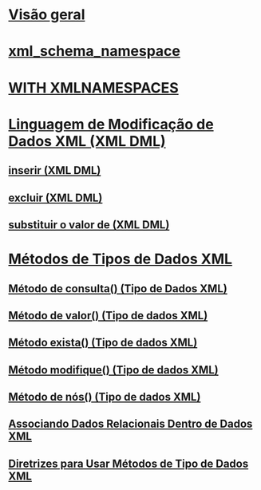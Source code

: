 # [Visão geral](xml-transact-sql.md)  
# [xml_schema_namespace](xml-schema-namespace.md)  
# [WITH XMLNAMESPACES](with-xmlnamespaces.md)  
# [Linguagem de Modificação de Dados XML (XML DML)](xml-data-modification-language-xml-dml.md)  
## [inserir (XML DML)](insert-xml-dml.md)  
## [excluir (XML DML)](delete-xml-dml.md)  
## [substituir o valor de (XML DML)](replace-value-of-xml-dml.md)  
# [Métodos de Tipos de Dados XML](xml-data-type-methods.md)  
## [Método de consulta() (Tipo de Dados XML)](query-method-xml-data-type.md)  
## [Método de valor() (Tipo de dados XML)](value-method-xml-data-type.md)  
## [Método exista() (Tipo de dados XML)](exist-method-xml-data-type.md)  
## [Método modifique() (Tipo de dados XML)](modify-method-xml-data-type.md)  
## [Método de nós() (Tipo de dados XML)](nodes-method-xml-data-type.md)  
## [Associando Dados Relacionais Dentro de Dados XML](binding-relational-data-inside-xml-data.md)  
## [Diretrizes para Usar Métodos de Tipo de Dados XML](guidelines-for-using-xml-data-type-methods.md)  
